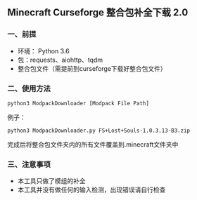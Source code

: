 ## Minecraft Curseforge 整合包补全下载 2.0

### 一、前提

- 环境： Python 3.6
- 包：requests、aiohttp、tqdm
- 整合包文件（需提前到curseforge下载好整合包文件）


### 二、使用方法

```
python3 ModpackDownloader [Modpack File Path]
```

例子：
```
python3 ModpackDownloader.py FS+Lost+Souls-1.0.3.13-B3.zip
```

完成后将整合包文件夹内的所有文件覆盖到.minecraft文件夹中


### 三、注意事项

- 本工具只做了模组的补全
- 本工具并没有做任何的输入检测，出现错误请自行检查
